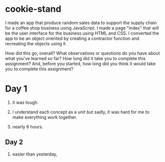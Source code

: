 # cookie-stand

I made an app that produce random sales data to support the supply chain for a coffee shop business using JavaScript.
I made a page "index" that will be the user interface for the business using HTML and CSS.
I converted the app to be an object oriented by creating a contractor function and recreating the objects using it

How did this go, overall?
What observations or questions do you have about what you’ve learned so far?
How long did it take you to complete this assignment? And, before you started, how long did you think it would take you to complete this assignment?

# Day 1

1. it was tough.

2. I understand each concept as a unit but sadly, it was hard for me to make everything work together.

3. nearly 6 hours.

## Day 2

1. easier than yesterday, 